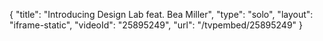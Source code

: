 {
    "title": "Introducing Design Lab feat. Bea Miller",
    "type": "solo",
    "layout": "iframe-static",
    "videoId": "25895249",
    "url": "\/tvpembed\/25895249"
}